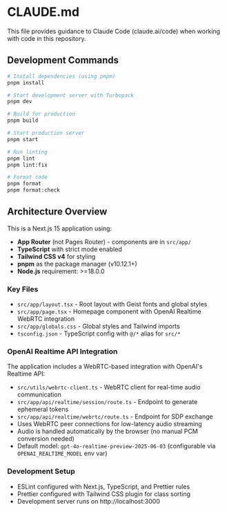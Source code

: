 # CLAUDE.md

This file provides guidance to Claude Code (claude.ai/code) when working with code in this repository.

## Development Commands

```bash
# Install dependencies (using pnpm)
pnpm install

# Start development server with Turbopack
pnpm dev

# Build for production
pnpm build

# Start production server
pnpm start

# Run linting
pnpm lint
pnpm lint:fix

# Format code
pnpm format
pnpm format:check
```

## Architecture Overview

This is a Next.js 15 application using:

- **App Router** (not Pages Router) - components are in `src/app/`
- **TypeScript** with strict mode enabled
- **Tailwind CSS v4** for styling
- **pnpm** as the package manager (v10.12.1+)
- **Node.js** requirement: >=18.0.0

### Key Files

- `src/app/layout.tsx` - Root layout with Geist fonts and global styles
- `src/app/page.tsx` - Homepage component with OpenAI Realtime WebRTC integration
- `src/app/globals.css` - Global styles and Tailwind imports
- `tsconfig.json` - TypeScript config with `@/*` alias for `src/*`

### OpenAI Realtime API Integration

The application includes a WebRTC-based integration with OpenAI's Realtime API:

- `src/utils/webrtc-client.ts` - WebRTC client for real-time audio communication
- `src/app/api/realtime/session/route.ts` - Endpoint to generate ephemeral tokens
- `src/app/api/realtime/webrtc/route.ts` - Endpoint for SDP exchange
- Uses WebRTC peer connections for low-latency audio streaming
- Audio is handled automatically by the browser (no manual PCM conversion needed)
- Default model: `gpt-4o-realtime-preview-2025-06-03` (configurable via `OPENAI_REALTIME_MODEL` env var)

### Development Setup

- ESLint configured with Next.js, TypeScript, and Prettier rules
- Prettier configured with Tailwind CSS plugin for class sorting
- Development server runs on http://localhost:3000
